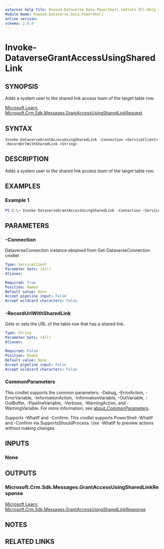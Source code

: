 ```yaml
---
external help file: Rnwood.Dataverse.Data.PowerShell.Cmdlets.dll-Help.xml
Module Name: Rnwood.Dataverse.Data.PowerShell
online version:
schema: 2.0.0
---
```


# Invoke-DataverseGrantAccessUsingSharedLink

## SYNOPSIS
Adds a system user to the shared link access team of the target table row.

[Microsoft Learn: Microsoft.Crm.Sdk.Messages.GrantAccessUsingSharedLinkRequest](https://learn.microsoft.com/dotnet/api/Microsoft.Crm.Sdk.Messages.GrantAccessUsingSharedLinkRequest)

## SYNTAX

```
Invoke-DataverseGrantAccessUsingSharedLink -Connection <ServiceClient> -RecordUrlWithSharedLink <String>
```

## DESCRIPTION
Adds a system user to the shared link access team of the target table row.

## EXAMPLES

### Example 1
```powershell
PS C:\> Invoke-DataverseGrantAccessUsingSharedLink -Connection <ServiceClient> -RecordUrlWithSharedLink <String>
```

## PARAMETERS

### -Connection
DataverseConnection instance obtained from Get-DataverseConnection cmdlet

```yaml
Type: ServiceClient
Parameter Sets: (All)
Aliases:

Required: True
Position: Named
Default value: None
Accept pipeline input: False
Accept wildcard characters: False
```

### -RecordUrlWithSharedLink
Gets or sets the URL of the table row that has a shared link.

```yaml
Type: String
Parameter Sets: (All)
Aliases:

Required: False
Position: Named
Default value: None
Accept pipeline input: False
Accept wildcard characters: False
```

### CommonParameters
This cmdlet supports the common parameters: -Debug, -ErrorAction, -ErrorVariable, -InformationAction, -InformationVariable, -OutVariable, -OutBuffer, -PipelineVariable, -Verbose, -WarningAction, and -WarningVariable. For more information, see [about_CommonParameters](http://go.microsoft.com/fwlink/?LinkID=113216).

Supports -WhatIf and -Confirm: This cmdlet supports PowerShell -WhatIf and -Confirm via SupportsShouldProcess. Use -WhatIf to preview actions without making changes.

## INPUTS

### None
## OUTPUTS

### Microsoft.Crm.Sdk.Messages.GrantAccessUsingSharedLinkResponse
[Microsoft Learn: Microsoft.Crm.Sdk.Messages.GrantAccessUsingSharedLinkResponse](https://learn.microsoft.com/dotnet/api/Microsoft.Crm.Sdk.Messages.GrantAccessUsingSharedLinkResponse)
## NOTES

## RELATED LINKS
